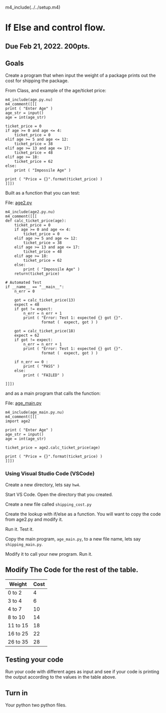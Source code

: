 m4_include(../../setup.m4)

# If Else and control flow.

## Due Feb 21, 2022.  200pts.

## Goals


Create a program that when input the weight of a package
prints out the cost for shipping the package.

From Class, and example of the age/ticket price:

```
m4_include(age.py.nu)
m4_comment([[[
print ( "Enter Age" )
age_str = input()
age = int(age_str)

ticket_price = 0
if age >= 0 and age <= 4:
    ticket_price = 0
elif age >= 5 and age <= 12:
    ticket_price = 38
elif age >= 13 and age <= 17:
    ticket_price = 48
elif age >= 18:
    ticket_price = 62
else:
    print ( "Impossile Age" )

print ( "Price = {}".format(ticket_price) ) 
]]])
```

Built as a function that you can test:

File: [age2.py](https://github.com/Univ-Wyo-Education/S22-1010/blob/main/homework/04/age2.py)

```
m4_include(age2.py.nu)
m4_comment([[[
def calc_ticket_price(age):
    ticket_price = 0
    if age >= 0 and age <= 4:
        ticket_price = 0
    elif age >= 5 and age <= 12:
        ticket_price = 38
    elif age >= 13 and age <= 17:
        ticket_price = 48
    elif age >= 18:
        ticket_price = 62
    else:
        print ( "Impossile Age" )
    return(ticket_price)

# Automated Test
if __name__ == "__main__":
    n_err = 0

    got = calc_ticket_price(13)
    expect = 48
    if got != expect:
        n_err = n_err + 1
        print ( "Error: Test 1: expected {} got {}".
                format (  expect, got ) )

    got = calc_ticket_price(18)
    expect = 62
    if got != expect:
        n_err = n_err + 1
        print ( "Error: Test 1: expected {} got {}".
                format (  expect, got ) )

    if n_err == 0 :
        print ( "PASS" )
    else:
        print ( "FAILED" )

]]])
```

and as a main program that calls the function:

File: [age_main.py](https://github.com/Univ-Wyo-Education/S22-1010/blob/main/homework/04/age_main.py)

```
m4_include(age_main.py.nu)
m4_comment([[[
import age2

print ( "Enter Age" )
age_str = input()
age = int(age_str)

ticket_price = age2.calc_ticket_price(age)

print ( "Price = {}".format(ticket_price) ) 
]]])
```

### Using Visual Studio Code (VSCode)

Create a new directory, lets say `hw4`.

Start VS Code.  Open the directory that you created.

Create a new file called `shipping_cost.py`

Create the lookup with if/else as a function.  You will want to copy the code
from age2.py and modify it.

Run it.  Test it.

Copy the main program, `age_main.py`,  to a new file name, lets say `shipping_main.py`.

Modify it to call your new program.   Run it.


## Modify The Code for the rest of the table.

| Weight | Cost |
|-----|------|
| 0 to 2 | 4 |
| 3 to 4 | 6 |
| 4 to 7 | 10 |
| 8 to 10 | 14 |
| 11 to 15 | 18 |
| 16 to 25 | 22 |
| 26 to 35 | 28 |

## Testing your code

Run your code with different ages as input and see if your code is printing the output according to the values in the table above.

## Turn in 

Your python two python files.

